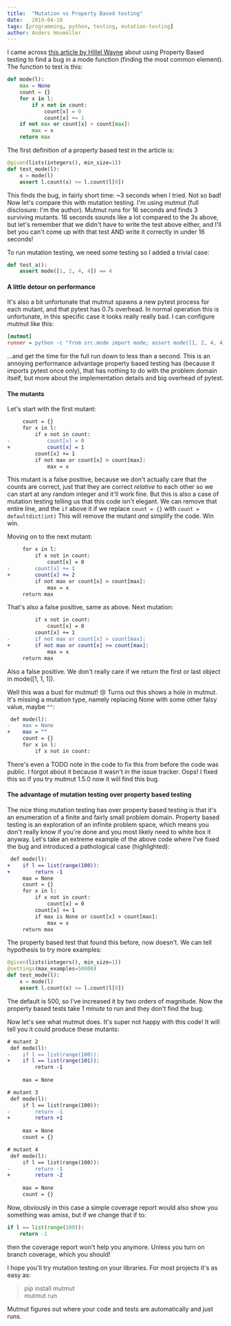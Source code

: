 ```yaml
---
title:	"Mutation vs Property Based testing"
date:	2019-04-10
tags: [programming, python, testing, mutation-testing]
author: Anders Hovmöller
---
```


I came across [this article by Hillel Wayne](https://www.hillelwayne.com/post/contract-examples/) about using Property Based testing to find a bug in a mode function (finding the most common element). The function to test is this:

```python
def mode(l):  
    max = None  
    count = {}  
    for x in l:  
        if x not in count:  
            count[x] = 0  
            count[x] += 1  
    if not max or count[x] > count[max]:  
        max = x  
    return max
```

The first definition of a property based test in the article is:

```python
@given(lists(integers(), min_size=1))  
def test_mode(l):  
    x = mode(l)  
    assert l.count(x) >= l.count(l[0])
```
This finds the bug, in fairly short time: ~3 seconds when I tried. Not so bad! Now let's compare this with mutation testing. I'm using mutmut (full disclosure: I'm the author). Mutmut runs for 16 seconds and finds 3 surviving mutants. 16 seconds sounds like a lot compared to the 3s above, but let's remember that we didn't have to write the test above either, and I'll bet you can't come up with that test AND write it correctly in under 16 seconds!

To run mutation testing, we need some testing so I added a trivial case:

```python
def test_a():  
    assert mode([1, 2, 4, 4]) == 4
```

#### A little detour on performance

It's also a bit unfortunate that mutmut spawns a new pytest process for each mutant, and that pytest has 0.7s overhead. In normal operation this is unfortunate, in this specific case it looks really really bad. I can configure mutmut like this:

```ini
[mutmut]  
runner = python -c "from src.mode import mode; assert mode([1, 2, 4, 4]) == 4"
```

…and get the time for the full run down to less than a second. This is an annoying performance advantage property based testing has (because it imports pytest once only), that has nothing to do with the problem domain itself, but more about the implementation details and big overhead of pytest.

#### The mutants

Let's start with the first mutant:

```diff
     count = {}
     for x in l:
         if x not in count:
-            count[x] = 0
+            count[x] = 1
         count[x] += 1
         if not max or count[x] > count[max]:
             max = x
```
This mutant is a false positive, because we don't actually care that the counts are correct, just that they are correct *relative* to each other so we can start at any random integer and it'll work fine. But this is also a case of mutation testing telling us that this code isn't elegant. We can remove that entire line, and the `if` above it if we replace `count = {}` with `count = defaultdict(int)` This will remove the mutant *and* simplify the code. Win win.

Moving on to the next mutant:


```diff
     for x in l:
         if x not in count:
             count[x] = 0
-        count[x] += 1
+        count[x] += 2
         if not max or count[x] > count[max]:
             max = x
     return max
```
That's also a false positive, same as above. Next mutation:

```diff
         if x not in count:
             count[x] = 0
         count[x] += 1
-        if not max or count[x] > count[max]:
+        if not max or count[x] >= count[max]:
             max = x
     return max
```
Also a false positive. We don't really care if we return the first or last object in mode([1, 1, 1]).

Well this was a bust for mutmut! 😢 Turns out this shows a hole in mutmut. It's missing a mutation type, namely replacing None with some other falsy value, maybe `""`:

```diff
 def mode(l):
-    max = None
+    max = ""
     count = {}
     for x in l:
         if x not in count:
```

There's even a TODO note in the code to fix this from before the code was public. I forgot about it because it wasn't in the issue tracker. Oops! I fixed this so if you try mutmut 1.5.0 now it will find this bug.

#### The advantage of mutation testing over property based testing

The nice thing mutation testing has over property based testing is that it's an enumeration of a finite and fairly small problem domain. Property based testing is an exploration of an infinite problem space, which means you don't really know if you're done and you most likely need to white box it anyway. Let's take an extreme example of the above code where I've fixed the bug and introduced a pathological case (highlighted):

```diff
 def mode(l):
+    if l == list(range(100)):
+        return -1
     max = None
     count = {}
     for x in l:
         if x not in count:
             count[x] = 0
         count[x] += 1
         if max is None or count[x] > count[max]:
             max = x
     return max
```

The property based test that found this before, now doesn't. We can tell hypothesis to try more examples:

```python
@given(lists(integers(), min_size=1))  
@settings(max_examples=50000)  
def test_mode(l):  
    x = mode(l)  
    assert l.count(x) >= l.count(l[0])
```

The default is 500, so I've increased it by two orders of magnitude. Now the property based tests take *1 minute* to run and they don't find the bug.

Now let's see what mutmut does. It's super not happy with this code! It will tell you it could produce these mutants:

```diff
# mutant 2
 def mode(l):
-    if l == list(range(100)):
+    if l == list(range(101)):
         return -1
 
     max = None

# mutant 3
 def mode(l):
     if l == list(range(100)):
-        return -1
+        return +1
 
     max = None
     count = {}

# mutant 4
 def mode(l):
     if l == list(range(100)):
-        return -1
+        return -2
 
     max = None
     count = {}
```

Now, obviously in this case a simple coverage report would also show you something was amiss, but if we change that if to:

```python
if l == list(range(100)): 
    return -1
```

then the coverage report won't help you anymore. Unless you turn on branch coverage, which you should!

I hope you'll try mutation testing on your libraries. For most projects it's as easy as:

> pip install mutmut  
> mutmut run

Mutmut figures out where your code and tests are automatically and just runs.
